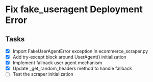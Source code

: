 # Fix fake_useragent Deployment Error

## Tasks
- [x] Import FakeUserAgentError exception in ecommerce_scraper.py
- [x] Add try-except block around UserAgent() initialization
- [x] Implement fallback user agent mechanism
- [x] Update _get_random_headers method to handle fallback
- [ ] Test the scraper initialization

